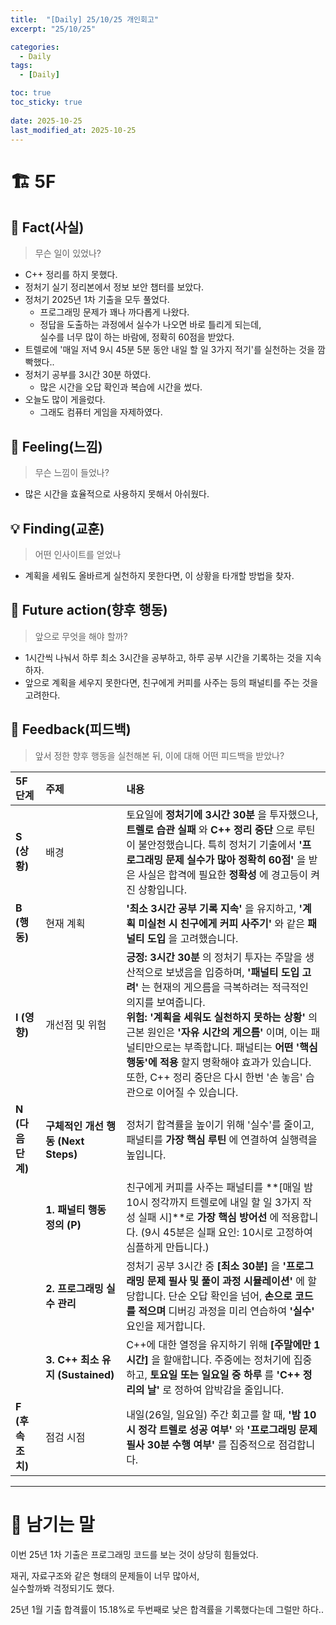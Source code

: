 ```yaml
---
title:  "[Daily] 25/10/25 개인회고"
excerpt: "25/10/25"

categories:
  - Daily
tags:
  - [Daily]

toc: true
toc_sticky: true
 
date: 2025-10-25
last_modified_at: 2025-10-25
---
```


# 🏗️ 5F
## 🧩 Fact(사실)
> 무슨 일이 있었나?

- C++ 정리를 하지 못했다.
- 정처기 실기 정리본에서 정보 보안 챕터를 보았다.
- 정처기 2025년 1차 기출을 모두 풀었다.
  - 프로그래밍 문제가 꽤나 까다롭게 나왔다.
  - 정답을 도출하는 과정에서 실수가 나오면 바로 틀리게 되는데,  
  실수를 너무 많이 하는 바람에, 정확히 60점을 받았다.
- 트렐로에 '매일 저녁 9시 45분 5분 동안 내일 할 일 3가지 적기'를 실천하는 것을 깜빡했다..
- 정처기 공부를 3시간 30분 하였다.
  - 많은 시간을 오답 확인과 복습에 시간을 썼다.
- 오늘도 많이 게을렀다.
  - 그래도 컴퓨터 게임을 자제하였다.

## 💭 Feeling(느낌)
> 무슨 느낌이 들었나?

- 많은 시간을 효율적으로 사용하지 못해서 아쉬웠다.

## 💡 Finding(교훈)
> 어떤 인사이트를 얻었나

- 계획을 세워도 올바르게 실천하지 못한다면, 이 상황을 타개할 방법을 찾자.

## 🎯 Future action(향후 행동)
> 앞으로 무엇을 해야 할까?

- 1시간씩 나눠서 하루 최소 3시간을 공부하고, 하루 공부 시간을 기록하는 것을 지속하자.
- 앞으로 계획을 세우지 못한다면, 친구에게 커피를 사주는 등의 패널티를 주는 것을 고려한다.

## 🔁 Feedback(피드백)
> 앞서 정한 향후 행동을 실천해본 뒤, 이에 대해 어떤 피드백을 받았나?

| **5F 단계** | **주제** | **내용** |
| :--- | :--- | :--- |
| **S (상황)** | 배경 | 토요일에 **정처기에 3시간 30분** 을 투자했으나, **트렐로 습관 실패** 와 **C++ 정리 중단** 으로 루틴이 불안정했습니다. 특히 정처기 기출에서 **'프로그래밍 문제 실수가 많아 정확히 60점'** 을 받은 사실은 합격에 필요한 **정확성** 에 경고등이 켜진 상황입니다. |
| **B (행동)** | 현재 계획 | **'최소 3시간 공부 기록 지속'** 을 유지하고, **'계획 미실천 시 친구에게 커피 사주기'** 와 같은 **패널티 도입** 을 고려했습니다. |
| **I (영향)** | 개선점 및 위험 | **긍정:** **3시간 30분** 의 정처기 투자는 주말을 생산적으로 보냈음을 입증하며, **'패널티 도입 고려'** 는 현재의 게으름을 극복하려는 적극적인 의지를 보여줍니다. <br> **위험:** **'계획을 세워도 실천하지 못하는 상황'** 의 근본 원인은 **'자유 시간의 게으름'** 이며, 이는 패널티만으로는 부족합니다. 패널티는 **어떤 '핵심 행동'에 적용** 할지 명확해야 효과가 있습니다. 또한, C++ 정리 중단은 다시 한번 '손 놓음' 습관으로 이어질 수 있습니다. |
| **N (다음 단계)** | **구체적인 개선 행동 (Next Steps)** | 정처기 합격률을 높이기 위해 '실수'를 줄이고, 패널티를 **가장 핵심 루틴** 에 연결하여 실행력을 높입니다. |
| | **1. 패널티 행동 정의 (P)** | 친구에게 커피를 사주는 패널티를 **[매일 밤 10시 정각까지 트렐로에 내일 할 일 3가지 작성 실패 시]**로 **가장 핵심 방어선** 에 적용합니다. (9시 45분은 실패 요인: 10시로 고정하여 심플하게 만듭니다.) |
| | **2. 프로그래밍 실수 관리** | 정처기 공부 3시간 중 **[최소 30분]** 을 **'프로그래밍 문제 필사 및 풀이 과정 시뮬레이션'** 에 할당합니다. 단순 오답 확인을 넘어, **손으로 코드를 적으며** 디버깅 과정을 미리 연습하여 **'실수'** 요인을 제거합니다. |
| | **3. C++ 최소 유지 (Sustained)** | C++에 대한 열정을 유지하기 위해 **[주말에만 1시간]** 을 할애합니다. 주중에는 정처기에 집중하고, **토요일 또는 일요일 중 하루** 를 **'C++ 정리의 날'** 로 정하여 압박감을 줄입니다. |
| **F (후속 조치)** | 점검 시점 | 내일(26일, 일요일) 주간 회고를 할 때, **'밤 10시 정각 트렐로 성공 여부'** 와 **'프로그래밍 문제 필사 30분 수행 여부'** 를 집중적으로 점검합니다. |


---

# 🌙 남기는 말

이번 25년 1차 기출은 프로그래밍 코드를 보는 것이 상당히 힘들었다.

재귀, 자료구조와 같은 형태의 문제들이 너무 많아서,  
실수할까봐 걱정되기도 했다.

25년 1월 기출 합격률이 15.18%로 두번째로 낮은 합격률을 기록했다는데 그럴만 하다..